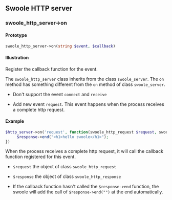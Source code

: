 ## Swoole HTTP server

### swoole_http_server->on

#### Prototype

```php
swoole_http_server->on(string $event, $callback)
```

#### Illustration

Register the callback function for the event.

The `swoole_http_server` class inherits from the class `swoole_server`. The `on` method has something different from the `on` method of class `swoole_server`.

- Don't support the event `connect` and `receive`

- Add new event `request`. This event happens when the process receives a complete http request.

#### Example

```php
$http_server->on('request', function(swoole_http_request $request, swoole_http_response $response) {
     $response->end("<h1>hello swoole</h1>");
})
```
When the process receives a complete http request, it will call the callback function registered for this event.

- `$request` the object of class `swoole_http_request`

- `$response` the object of class `swoole_http_response`

- If the callback function hasn't called the `$response->end` function, the swoole will add the call of `$response->end("")` at the end automatically.
